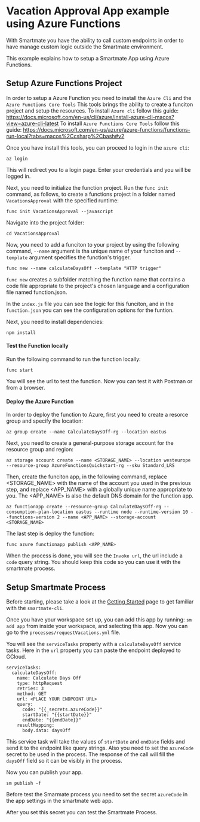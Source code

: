 # Vacation Approval App example using Azure Functions

With Smartmate you have the ability to call custom endpoints in order to have manage custom logic outside the Smartmate environment.

This example explains how to setup a Smartmate App using Azure Functions.

## Setup Azure Functions Project

In order to setup a Azure Function you need to install the `Azure Cli` and the `Azure Functions Core Tools`
This tools brings the ability to create a funciton project and setup the resources.
To install `Azure cli` follow this guide: https://docs.microsoft.com/en-us/cli/azure/install-azure-cli-macos?view=azure-cli-latest
To install `Azure Functions Core Tools` follow this guide: https://docs.microsoft.com/en-us/azure/azure-functions/functions-run-local?tabs=macos%2Ccsharp%2Cbash#v2

Once you have install this tools, you can proceed to login in the `azure cli`:
```
az login
```
This will redirect you to a login page. Enter your credentials and you will be logged in.

Next, you need to initialize the function project.
Run the `func init` command, as follows, to create a functions project in a folder named `VacationsApproval` with the specified runtime:
```
func init VacationsApproval --javascript
```
Navigate into the project folder:
```
cd VacationsApproval
```
Now, you need to add a funciton to your project by using the following command, `--name` argument is tha unique name of your funciton and `--template` argument specifies the function's trigger.
```
func new --name calculateDaysOff --template "HTTP trigger"
```
`func new` creates a subfolder matching the function name that contains a code file appropriate to the project's chosen language and a configuration file named function.json.

In the `index.js` file you can see the logic for this funciton, and in the `function.json` you can see the configuration options for the funtion.

Next, you need to install dependencies:
```
npm install
```

#### Test the Function locally

Run the following command to run the function locally:
```
func start
```
You will see the url to test the function.
Now you can test it with Postman or from a browser.

#### Deploy the Azure Function

In order to deploy the function to Azure, first you need to create a resorce group and specify the location:
```
az group create --name CalculateDaysOff-rg --location eastus
```

Next, you need to create a general-purpose storage account for the resource group and region:
```
az storage account create --name <STORAGE_NAME> --location westeurope --resource-group AzureFunctionsQuickstart-rg --sku Standard_LRS
```
Then, create the funciton app, in the following command, replace <STORAGE_NAME> with the name of the account you used in the previous step, and replace <APP_NAME> with a globally unique name appropriate to you. The <APP_NAME> is also the default DNS domain for the function app.
```
az functionapp create --resource-group CalculateDaysOff-rg --consumption-plan-location eastus --runtime node --runtime-version 10 --functions-version 2 --name <APP_NAME> --storage-account <STORAGE_NAME>
```

The last step is deploy the function:
```
func azure functionapp publish <APP_NAME>
```
When the process is done, you will see the `Invoke url`, the url include a `code` query string. You should keep this code so you can use it with the smartmate process.

## Setup Smartmate Process

Before starting, please take a look at the [Getting Started](https://docs.apps.smartmate.io/getting-started/index.html "Smartmate Getting Started Guide") page to get familiar with the `smartmate-cli`.

Once you have your workspace set up, you can add this app by running: `sm add app` from inside your workspace, and selecting this app. Now you can go to the `processes/requestVacations.yml` file.

You will see the `serviceTasks` property with a `calculateDaysOff` service tasks.
Here in the `url` property you can paste the endpoint deployed to GCloud.
```
serviceTasks:
  calculateDaysOff:
    name: Calculate Days Off
    type: httpRequest
    retries: 3
    method: GET
    url: <PLACE YOUR ENDPOINT URL>
    query:
      code: "{{_secrets.azureCode}}"
      startDate: "{{startDate}}" 
      endDate: "{{endDate}}"
    resultMapping:
      body.data: daysOff
```
This service task will take the values of `startDate` and `endDate` fields and send it to the endpoint like query strings. Also you need to set the `azureCode` secret to be used in the process.
The response of the call will fill the `daysOff` field so it can be visibly in the process.

Now you can publish your app.
```
sm publish -f
```
Before test the Smarmate process you need to set the secret `azureCode` in the app settings in the smartmate web app.

After you set this secret you can test the Smartmate Process.
